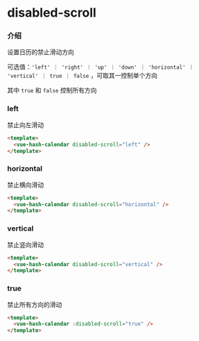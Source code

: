 # disabled-scroll

### 介绍

设置日历的禁止滑动方向

可选值：`'left' ｜ 'right' ｜ 'up' ｜ 'down' ｜ 'horizontal' ｜ 'vertical' ｜ true ｜ false` ，可取其一控制单个方向

其中 `true` 和 `false` 控制所有方向

### left

禁止向左滑动

```html
<template>
  <vue-hash-calendar disabled-scroll="left" />
</template>
```

### horizontal

禁止横向滑动

```html
<template>
  <vue-hash-calendar disabled-scroll="horizontal" />
</template>
```

### vertical

禁止竖向滑动

```html
<template>
  <vue-hash-calendar disabled-scroll="vertical" />
</template>
```

### true

禁止所有方向的滑动

```html
<template>
  <vue-hash-calendar :disabled-scroll="true" />
</template>
```
